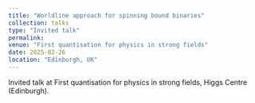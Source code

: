 ```yaml
---
title: "Worldline approach for spinning bound binaries"
collection: talks
type: "Invited talk"
permalink: 
venue: "First quantisation for physics in strong fields"
date: 2025-02-26
location: "Edinburgh, UK"
---
```

Invited talk at First quantisation for physics in strong fields, Higgs Centre (Edinburgh).
